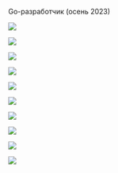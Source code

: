Go-разработчик (осень 2023)

![](image/t_go_1.jpg)  
>>
![](image/t_go_2.jpg)  
>>
![](image/t_go_31.jpg)  
>>
![](image/t_go_32.jpg)  
>>
![](image/t_go_41.jpg)  
>>
![](image/t_go_42.jpg)  
>>
![](image/t_go_51.jpg)  
>>
![](image/t_go_52.jpg)  
>>
![](image/t_go_61.jpg)  
>>
![](image/t_go_62.jpg)
